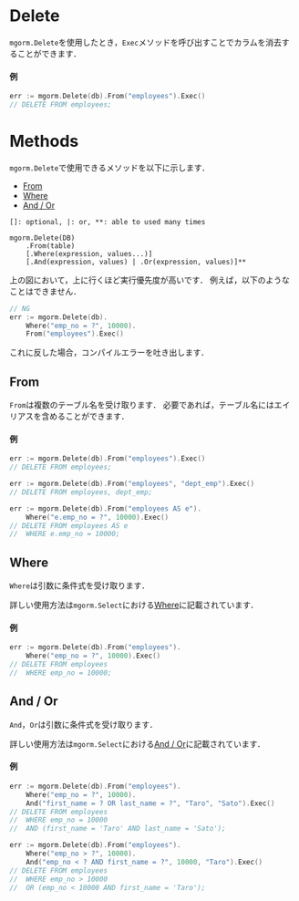 # Delete
`mgorm.Delete`を使用したとき，`Exec`メソッドを呼び出すことでカラムを消去することができます．

#### 例
```go
err := mgorm.Delete(db).From("employees").Exec()
// DELETE FROM employees;
```


# Methods
`mgorm.Delete`で使用できるメソッドを以下に示します．

- [From](https://github.com/champon1020/mgorm/tree/main/docs/delete_jp.md#from)
- [Where](https://github.com/champon1020/mgorm/tree/main/docs/delete_jp.md#where)
- [And / Or](https://github.com/champon1020/mgorm/tree/main/docs/delete_jp.md#and-or)

```
[]: optional, |: or, **: able to used many times

mgorm.Delete(DB)
    .From(table)
    [.Where(expression, values...)]
    [.And(expression, values) | .Or(expression, values)]**
```

上の図において，上に行くほど実行優先度が高いです．
例えば，以下のようなことはできません．

```go
// NG
err := mgorm.Delete(db).
    Where("emp_no = ?", 10000).
    From("employees").Exec()
```

これに反した場合，コンパイルエラーを吐き出します．


## From
`From`は複数のテーブル名を受け取ります．
必要であれば，テーブル名にはエイリアスを含めることができます．

#### 例
```go
err := mgorm.Delete(db).From("employees").Exec()
// DELETE FROM employees;

err := mgorm.Delete(db).From("employees", "dept_emp").Exec()
// DELETE FROM employees, dept_emp;

err := mgorm.Delete(db).From("employees AS e").
    Where("e.emp_no = ?", 10000).Exec()
// DELETE FROM employees AS e
//  WHERE e.emp_no = 10000;
```


## Where
`Where`は引数に条件式を受け取ります．

詳しい使用方法は`mgorm.Select`における[Where]()に記載されています．

#### 例
```go
err := mgorm.Delete(db).From("employees").
    Where("emp_no = ?", 10000).Exec()
// DELETE FROM employees
//  WHERE emp_no = 10000;
```


## And / Or
`And`，`Or`は引数に条件式を受け取ります．

詳しい使用方法は`mgorm.Select`における[And / Or]()に記載されています．

#### 例
```go
err := mgorm.Delete(db).From("employees").
    Where("emp_no = ?", 10000).
    And("first_name = ? OR last_name = ?", "Taro", "Sato").Exec()
// DELETE FROM employees
//  WHERE emp_no = 10000
//  AND (first_name = 'Taro' AND last_name = 'Sato');

err := mgorm.Delete(db).From("employees").
    Where("emp_no > ?", 10000).
    And("emp_no < ? AND first_name = ?", 10000, "Taro").Exec()
// DELETE FROM employees
//  WHERE emp_no > 10000
//  OR (emp_no < 10000 AND first_name = 'Taro');
```
